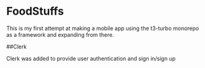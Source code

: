 # FoodStuffs

This is my first attempt at making a mobile app using the t3-turbo monorepo as a framework and expanding from there. 

##Clerk

Clerk was added to provide user authentication and sign in/sign up
